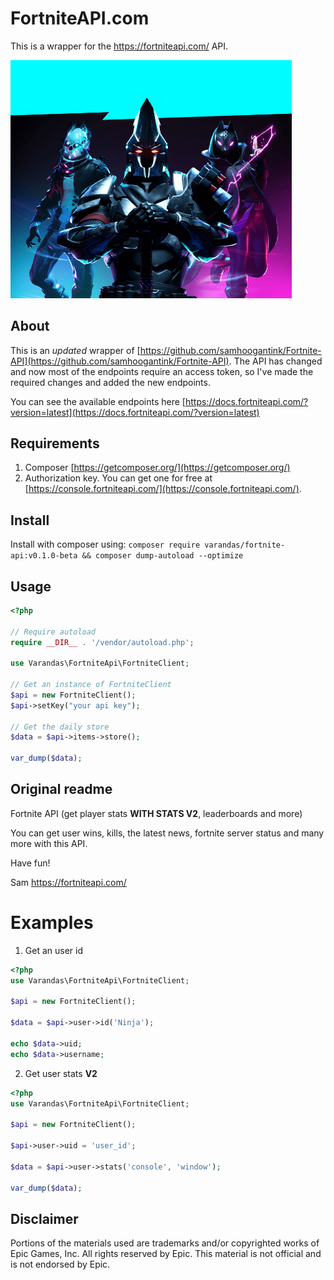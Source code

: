 # FortniteAPI.com

This is a wrapper for the https://fortniteapi.com/ API.
   
<img src="./extra/wallpaper.png" width="450px" alt="logo">

## About

This is an *updated* wrapper of [https://github.com/samhoogantink/Fortnite-API](https://github.com/samhoogantink/Fortnite-API).
The API has changed and now most of the endpoints require an access token, so I've made the required changes and added the new
endpoints.

You can see the available endpoints here [https://docs.fortniteapi.com/?version=latest](https://docs.fortniteapi.com/?version=latest)

## Requirements

1. Composer [https://getcomposer.org/](https://getcomposer.org/)
2. Authorization key. You can get one for free at [https://console.fortniteapi.com/](https://console.fortniteapi.com/).

## Install

Install with composer using: `composer require varandas/fortnite-api:v0.1.0-beta && composer dump-autoload --optimize`

## Usage

```php
<?php

// Require autoload
require __DIR__ . '/vendor/autoload.php';

use Varandas\FortniteApi\FortniteClient;

// Get an instance of FortniteClient
$api = new FortniteClient();
$api->setKey("your api key");

// Get the daily store
$data = $api->items->store();

var_dump($data);
```

## Original readme

Fortnite API (get player stats **WITH STATS V2**, leaderboards and more)

You can get user wins, kills, the latest news, fortnite server status and many more with this API.

Have fun!

Sam
https://fortniteapi.com/

# Examples

1. Get an user id
```php
<?php
use Varandas\FortniteApi\FortniteClient;

$api = new FortniteClient();

$data = $api->user->id('Ninja');

echo $data->uid;
echo $data->username;
```

2. Get user stats **V2**
```php
<?php
use Varandas\FortniteApi\FortniteClient;

$api = new FortniteClient();

$api->user->uid = 'user_id';

$data = $api->user->stats('console', 'window');

var_dump($data);
```

## Disclaimer

Portions of the materials used are trademarks and/or copyrighted works of Epic Games, Inc. All rights reserved by Epic. 
This material is not official and is not endorsed by Epic.
